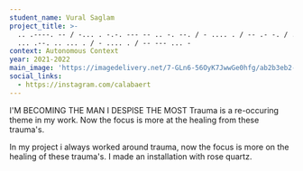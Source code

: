 ```yaml
---
student_name: Vural Saglam
project_title: >-
  .. .----. -- / -... . -.-. --- -- .. -. --. / - .... . / -- .- -. / .. / -.. .
  ... .--. .. ... . / - .... . / -- --- ... -
context: Autonomous Context
year: 2021-2022
main_image: 'https://imagedelivery.net/7-GLn6-56OyK7JwwGe0hfg/ab2b3eb2-d4a1-410d-6fc6-30543f778400'
social_links:
  - https://instagram.com/calabaert
---
```


I'M BECOMING THE MAN I DESPISE THE MOST
Trauma is a re-occuring theme in my work. Now the focus is more at the healing from these trauma's.

In my project i always worked around trauma, now the focus is more on the healing of these trauma's. I made an installation with rose quartz.
